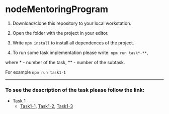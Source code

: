 # nodeMentoringProgram

1. Download/clone this repository to your local workstation.

2. Open the folder with the project in your editor.

3. Write `npm install` to install all dependences of the project.

4. To run some task implementation please write: `npm run task*-**`,

where * - number of the task, ** - number of the subtask.

For example `npm run task1-1`

------
### To see the description of the task please follow the link:
- Task 1
  * [Task1-1](./src/task1/task1-1/README.md), [Task1-2](./src/task1/task1-2/README.md), [Task1-3](./src/task1/task1-3/README.md)


